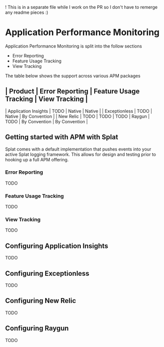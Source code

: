 ! This is in a separate file while I work on the PR so I don't have to remerge any readme pieces :)

# Application Performance Monitoring

Application Performance Monitoring is split into the follow sections

* Error Reporting
* Feature Usage Tracking
* View Tracking

The table below shows the support across various APM packages

| Product | Error Reporting | Feature Usage Tracking | View Tracking |
-------------
| Application Insights | TODO | Native | Native |
| Exceptionless | TODO | Native | By Convention |
| New Relic | TODO | TODO | TODO
| Raygun | TODO | By Convention | By Convention |

## Getting started with APM with Splat

Splat comes with a default implementation that pushes events into your active Splat logging framework. This allows for design and testing prior to hooking up a full APM offering.

### Error Reporting

TODO

### Feature Usage Tracking

TODO

### View Tracking

TODO

## Configuring Application Insights

TODO

## Configuring Exceptionless

TODO

## Configuring New Relic

TODO

## Configuring Raygun

TODO
